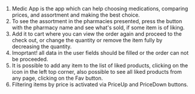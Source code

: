 1. Medic App is the app which can help choosing medications, comparing prices, and assortment and making the best choice.
2. To see the assortment in the pharmacies presented, press the button with the pharmacy name and see what's sold, if some item is of liking.
3. Add it to cart where you can view the order again and proceed to the check out, or change the quantity or remove the item fully by decreasing the quantity.
4. Imoprtant! all data in the user fields should be filled or the order can not be proceeded.
5. It is possible to add any item to the list of liked products, clicking on the icon in the left top corner, also possible to see all liked products from any page, clicking on the Fav button.
6. Filtering items by price is activated via PriceUp and PriceDown buttons.


